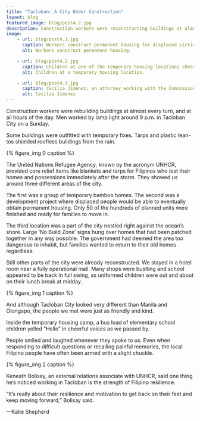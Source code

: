 ```yaml
---
title: "Tacloban: A City Under Construction"
layout: blog
featured_image: blog/post4.2.jpg
description: Construction workers were reconstructing buildings at almost every turn, and at all hours of the day. Men worked by lamp light around 9 p.m. on a Sunday in Tacloban City.
image:
    - url: blog/post4.1.jpg
      caption: Workers construct permanent housing for displaced victims of Typhoon Yolanda. Many workers are displaced victims themselves, putting in required hours to obtain housing. (Photo by Neil Bedi)
      alt: Workers construct permanent housing.

    - url: blog/post4.2.jpg
      caption: Children at one of the temporary housing locations cheered and smile for the camera. (Photo by Neil Bedi)
      alt: Children at a temporary housing location.

    - url: blog/post4.3.jpg
      caption: Cecilia Jimenez, an attorney working with the Commission of Human Rights, and Keneath Bolisay, an external relations associate with the UNHCR, focus on providing advocacy and other services for refugees of Typhoon Yolanda. (Photo by Neil Bedi)
      alt: Cecilia Jimenez
---
```

Construction workers were rebuilding buildings at almost every turn, and at all hours of the day. Men worked by lamp light around 9 p.m. in Tacloban City on a Sunday.

Some buildings were outfitted with temporary fixes. Tarps and plastic lean-tos shielded roofless buildings from the rain.

{% figure_img 0 caption %}

The United Nations Refugee Agency, known by the acronym UNHCR, provided core relief items like blankets and tarps for Filipinos who lost their homes and possessions immediately after the storm. They showed us around three different areas of the city.

<!--more-->

The first was a group of temporary bamboo homes. The second was a development project where displaced people would be able to eventually obtain permanent housing. Only 50 of the hundreds of planned units were finished and ready for families to move in.

The third location was a part of the city nestled right against the ocean’s shore. Large ‘No Build Zone’ signs hung over homes that had been patched together in any way possible. The government had deemed the area too dangerous to inhabit, but families wanted to return to their old homes regardless.

Still other parts of the city were already reconstructed. We stayed in a hotel room near a fully operational mall. Many shops were bustling and school appeared to be back in full swing, as uniformed children were out and about on their lunch break at midday.

{% figure_img 1 caption %}

And although Tacloban City looked very different than Manila and Olongapo, the people we met were just as friendly and kind.

Inside the temporary housing camp, a bus load of elementary school children yelled “Hello” in cheerful voices as we passed by.

People smiled and laughed whenever they spoke to us. Even when responding to difficult questions or recalling painful memories, the local Filipino people have often been armed with a slight chuckle.

{% figure_img 2 caption %}

Keneath Bolisay, an external relations associate with UNHCR, said one thing he’s noticed working in Tacloban is the strength of Filipino resilience.

“It’s really about their resilience and motivation to get back on their feet and keep moving forward,” Bolisay said.

<span class="byline byline-blog">—Katie Shepherd</span>
